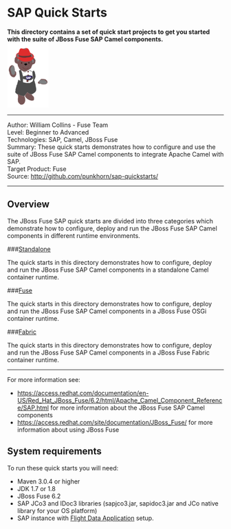 SAP Quick Starts  
================  
 **This directory contains a set of quick start projects to get you started with the suite of JBoss Fuse SAP Camel components.**  
![Waldo](waldo.png "Waldo")

***  
Author: William Collins - Fuse Team  
Level: Beginner to Advanced  
Technologies: SAP, Camel, JBoss Fuse   
Summary: These quick starts demonstrates how to configure and use the suite of JBoss Fuse SAP Camel components to integrate Apache Camel with SAP.       
Target Product: Fuse  
Source: <http://github.com/punkhorn/sap-quickstarts/>  

***  

Overview  
--------  

The JBoss Fuse SAP quick starts are divided into three categories which demonstrate how to configure, deploy and run the JBoss Fuse SAP Camel components in different runtime environments.   

###[Standalone](standalone/README.md)  

The quick starts in this directory demonstrates how to configure, deploy and run the JBoss Fuse SAP Camel components in a standalone Camel container runtime.


###[Fuse](fuse/README.md)  

The quick starts in this directory demonstrates how to configure, deploy and run the JBoss Fuse SAP Camel components in a JBoss Fuse OSGi container runtime.


###[Fabric](fabric/README.md)  

The quick starts in this directory demonstrates how to configure, deploy and run the JBoss Fuse SAP Camel components in a JBoss Fuse Fabric container runtime.

-----
For more information see:

* <https://access.redhat.com/documentation/en-US/Red_Hat_JBoss_Fuse/6.2/html/Apache_Camel_Component_Reference/SAP.html> for more information about the JBoss Fuse SAP Camel components 
* <https://access.redhat.com/site/documentation/JBoss_Fuse/> for more information about using JBoss Fuse

System requirements
-------------------

To run these quick starts you will need:

* Maven 3.0.4 or higher
* JDK 1.7 or 1.8
* JBoss Fuse 6.2
* SAP JCo3 and IDoc3 libraries (sapjco3.jar, sapidoc3.jar and JCo native library for your OS platform)
* SAP instance with [Flight Data Application](http://help.sap.com/saphelp_erp60_sp/helpdata/en/db/7c623cf568896be10000000a11405a/content.htm) setup.



  
  